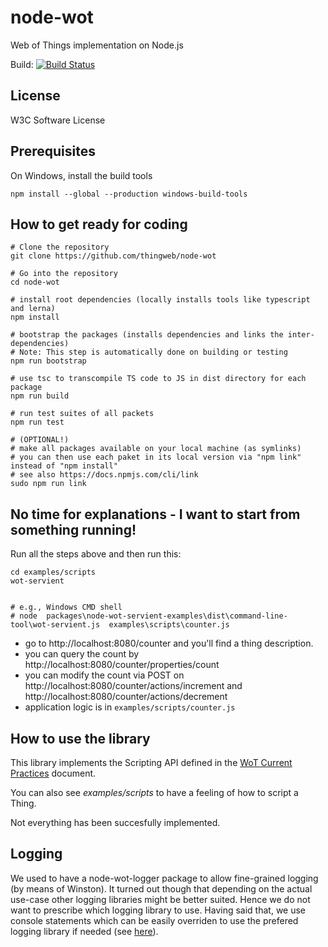 # node-wot
Web of Things implementation on Node.js

Build:
[![Build Status](https://travis-ci.org/thingweb/node-wot.svg?branch=master)](https://travis-ci.org/thingweb/node-wot)

## License

W3C Software License

## Prerequisites

On Windows, install the build tools
```
npm install --global --production windows-build-tools
```

## How to get ready for coding

```
# Clone the repository
git clone https://github.com/thingweb/node-wot

# Go into the repository
cd node-wot

# install root dependencies (locally installs tools like typescript and lerna)
npm install 

# bootstrap the packages (installs dependencies and links the inter-dependencies)
# Note: This step is automatically done on building or testing
npm run bootstrap

# use tsc to transcompile TS code to JS in dist directory for each package
npm run build

# run test suites of all packets
npm run test 

# (OPTIONAL!) 
# make all packages available on your local machine (as symlinks)
# you can then use each paket in its local version via "npm link" instead of "npm install"
# see also https://docs.npmjs.com/cli/link
sudo npm run link

```

## No time for explanations - I want to start from something running!
Run all the steps above and then run this:

```
cd examples/scripts
wot-servient


# e.g., Windows CMD shell
# node  packages\node-wot-servient-examples\dist\command-line-tool\wot-servient.js  examples\scripts\counter.js
```

* go to http://localhost:8080/counter and you'll find a thing description.
* you can query the count by http://localhost:8080/counter/properties/count
* you can modify the count via POST on http://localhost:8080/counter/actions/increment and http://localhost:8080/counter/actions/decrement
* application logic is in ``examples/scripts/counter.js``

## How to use the library

This library implements the Scripting API defined in the [WoT Current Practices](https://w3c.github.io/wot/current-practices/wot-practices.html#scripting-api) document. 

You can also see _examples/scripts_ to have a feeling of how to script a Thing.

Not everything has been succesfully implemented.

## Logging

We used to have a node-wot-logger package to allow fine-grained logging (by means of Winston). It turned out though that depending on the actual use-case other logging libraries might be better suited. Hence we do not want to prescribe which logging library to use. Having said that, we use console statements which can be easily overriden to use the prefered logging library if needed (see [here](https://gist.github.com/spmason/1670196)).
